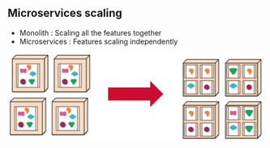 ## Microservices scaling

* Monolith : Scaling all the features together
* Microservices : Features scaling independently

![Scaling](/resources/images/scaling.png)
